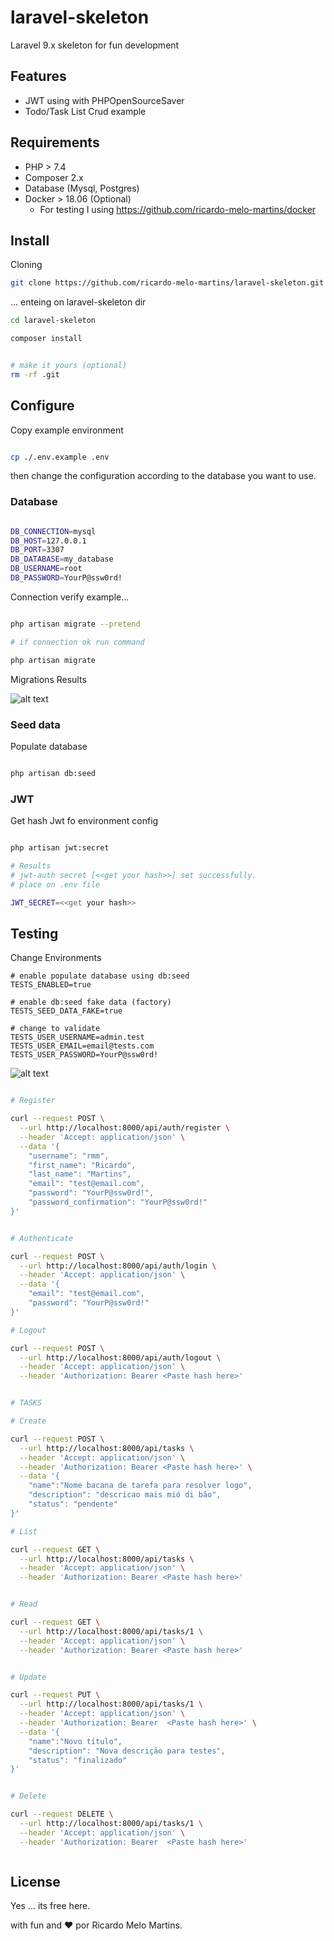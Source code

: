 # laravel-skeleton

Laravel 9.x skeleton for fun development

## Features

- JWT using with PHPOpenSourceSaver
- Todo/Task List Crud example

## Requirements

- PHP > 7.4
- Composer 2.x
- Database (Mysql, Postgres) 
- Docker > 18.06 (Optional)
    - For testing I using https://github.com/ricardo-melo-martins/docker
    

## Install

Cloning

```bash
git clone https://github.com/ricardo-melo-martins/laravel-skeleton.git
```

... enteing on laravel-skeleton dir

```bash
cd laravel-skeleton

composer install


# make it yours (optional)
rm -rf .git

```


## Configure

Copy example environment

```bash

cp ./.env.example .env

```

then change the configuration according to the database you want to use.

### Database

```bash

DB_CONNECTION=mysql
DB_HOST=127.0.0.1
DB_PORT=3307
DB_DATABASE=my_database
DB_USERNAME=root
DB_PASSWORD=YourP@ssw0rd!

```

Connection verify example...

```bash

php artisan migrate --pretend 

# if connection ok run command

php artisan migrate

```

Migrations Results

![alt text](docs/images/migration-result.png)



### Seed data

Populate database

```bash

php artisan db:seed 

```

### JWT

Get hash Jwt fo environment config

```bash

php artisan jwt:secret

# Results
# jwt-auth secret [<<get your hash>>] set successfully.
# place on .env file

JWT_SECRET=<<get your hash>>

```


## Testing

Change Environments 

```
# enable populate database using db:seed
TESTS_ENABLED=true

# enable db:seed fake data (factory) 
TESTS_SEED_DATA_FAKE=true

# change to validate
TESTS_USER_USERNAME=admin.test
TESTS_USER_EMAIL=email@tests.com
TESTS_USER_PASSWORD=YourP@ssw0rd!

```




![alt text](docs/images/example-request.png)


```bash

# Register

curl --request POST \
  --url http://localhost:8000/api/auth/register \
  --header 'Accept: application/json' \
  --data '{
	"username": "rmm",
	"first_name": "Ricardo",
	"last_name": "Martins",
	"email": "test@email.com",
	"password": "YourP@ssw0rd!",
	"password_confirmation": "YourP@ssw0rd!"
}'


# Authenticate

curl --request POST \
  --url http://localhost:8000/api/auth/login \
  --header 'Accept: application/json' \
  --data '{
	"email": "test@email.com",
	"password": "YourP@ssw0rd!"
}'

# Logout

curl --request POST \
  --url http://localhost:8000/api/auth/logout \
  --header 'Accept: application/json' \
  --header 'Authorization: Bearer <Paste hash here>'


# TASKS

# Create

curl --request POST \
  --url http://localhost:8000/api/tasks \
  --header 'Accept: application/json' \
  --header 'Authorization: Bearer <Paste hash here>' \
  --data '{
	"name":"Nome bacana de tarefa para resolver logo",
	"description": "descricao mais mió di bão",
	"status": "pendente"
}'

# List

curl --request GET \
  --url http://localhost:8000/api/tasks \
  --header 'Accept: application/json' \
  --header 'Authorization: Bearer <Paste hash here>'


# Read

curl --request GET \
  --url http://localhost:8000/api/tasks/1 \
  --header 'Accept: application/json' \
  --header 'Authorization: Bearer <Paste hash here>'


# Update

curl --request PUT \
  --url http://localhost:8000/api/tasks/1 \
  --header 'Accept: application/json' \
  --header 'Authorization: Bearer  <Paste hash here>' \
  --data '{
	"name":"Novo título",
	"description": "Nova descrição para testes",
	"status": "finalizado"
}'


# Delete

curl --request DELETE \
  --url http://localhost:8000/api/tasks/1 \
  --header 'Accept: application/json' \
  --header 'Authorization: Bearer  <Paste hash here>'



```


## License
Yes ... its free here.

with fun and ❤️ por Ricardo Melo Martins.
